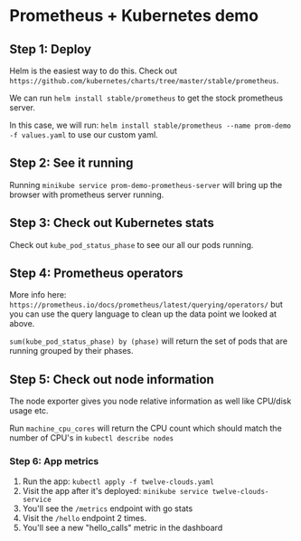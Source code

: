 # Prometheus + Kubernetes demo

## Step 1: Deploy
Helm is the easiest way to do this. Check out `https://github.com/kubernetes/charts/tree/master/stable/prometheus`.

We can run `helm install stable/prometheus` to get the stock prometheus server.

In this case, we will run: `helm install stable/prometheus --name prom-demo -f values.yaml` to use our custom yaml.

## Step 2: See it running
Running `minikube service prom-demo-prometheus-server` will bring up the browser with prometheus server running.

## Step 3: Check out Kubernetes stats
Check out `kube_pod_status_phase` to see our all our pods running.

## Step 4: Prometheus operators
More info here: `https://prometheus.io/docs/prometheus/latest/querying/operators/` but you can use the query language to clean up the data point we looked at above.

`sum(kube_pod_status_phase) by (phase)` will return the set of pods that are running grouped by their phases.


## Step 5: Check out node information

The node exporter gives you node relative information as well like CPU/disk usage etc.

Run `machine_cpu_cores` will return the CPU count which should match the number of CPU's in `kubectl describe nodes`

### Step 6: App metrics

1. Run the app: `kubectl apply -f twelve-clouds.yaml`
2. Visit the app after it's deployed: `minikube service twelve-clouds-service`
3. You'll see the  `/metrics` endpoint with go stats
4. Visit the `/hello` endpoint 2 times.
5. You'll see a new "hello_calls" metric in the dashboard

